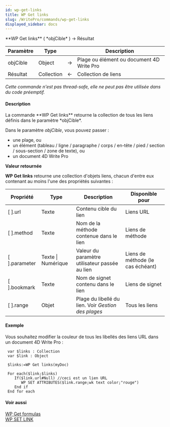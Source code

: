 ```yaml
---
id: wp-get-links
title: WP Get links
slug: /WritePro/commands/wp-get-links
displayed_sidebar: docs
---
```


<!--REF #_command_.WP Get links.Syntax-->**WP Get links** ( *objCible* ) -> Résultat<!-- END REF-->
<!--REF #_command_.WP Get links.Params-->
| Paramètre | Type |  | Description |
| --- | --- | --- | --- |
| objCible | Object | &#8594;  | Plage ou élément ou document 4D Write Pro |
| Résultat | Collection | &#8592; | Collection de liens |

<!-- END REF-->

*Cette commande n'est pas thread-safe, elle ne peut pas être utilisée dans du code préemptif.*


#### Description 

<!--REF #_command_.WP Get links.Summary-->La commande **WP Get links** retourne la collection de tous les liens définis dans le paramètre *objCible*.<!-- END REF-->

Dans le paramètre *objCible*, vous pouvez passer :

* une plage, ou
* un élément (tableau / ligne / paragraphe / corps / en-tête / pied / section / sous-section / zone de texte), ou
* un document 4D Write Pro

**Valeur retournée**

**WP Get links** retourne une collection d'objets liens, chacun d'entre eux contenant au moins l'une des propriétés suivantes :

| **Propriété**   | **Type**           | **Description**                                     | **Disponible pour**               |
| --------------- | ------------------ | --------------------------------------------------- | --------------------------------- |
| \[ \].url       | Texte              | Contenu cible du lien                               | Liens URL                         |
| \[ \].method    | Texte              | Nom de la méthode contenue dans le lien             | Liens de méthode                  |
| \[ \].parameter | Texte \| Numérique | Valeur du paramètre utilisateur passée au lien      | Liens de méthode (le cas échéant) |
| \[ \].bookmark  | Texte              | Nom de signet contenu dans le lien                  | Liens de signet                   |
| \[ \].range     | Objet              | Plage du libellé du lien. Voir *Gestion des plages* | Tous les liens                    |

#### Exemple 

Vous souhaitez modifier la couleur de tous les libellés des liens URL dans un document 4D Write Pro :

```4d
 var $links : Collection
 var $link : Object
 
 $links:=WP Get links(myDoc)
 
 For each($link;$links)
    If($link.url#Null) //ceci est un lien URL
       WP SET ATTRIBUTES($link.range;wk text color;"rouge")
    End if
 End for each
```

#### Voir aussi 

  
[WP Get formulas](wp-get-formulas.md)  
[WP SET LINK](wp-set-link.md)  